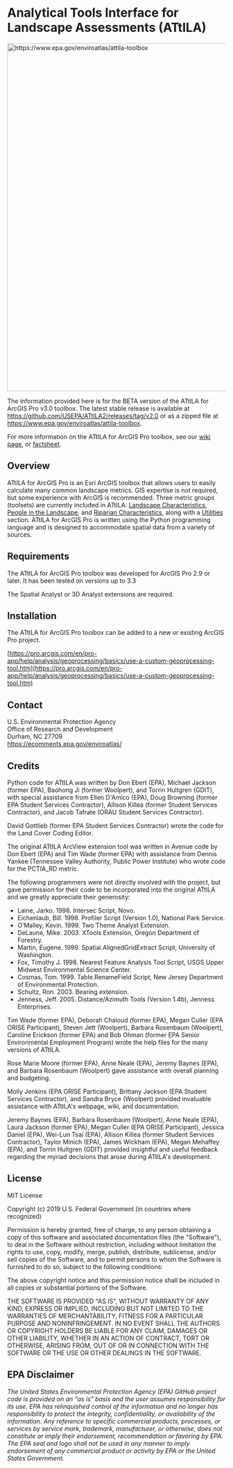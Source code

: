 # Analytical Tools Interface for Landscape Assessments (ATtILA)

<p>
  <a href="https://www.epa.gov/enviroatlas/attila-toolbox" target="_blank">
    <img width="800" src="https://github.com/USEPA/ATtILA2/wiki/ATtILA2help/lib/ATtILA_EnviroAtlasGraphicHiRes.png" title="https://www.epa.gov/enviroatlas/attila-toolbox" url="https://www.epa.gov/enviroatlas/attila-toolbox">
  </a>
</p>

The information provided here is for the BETA version of the ATtILA for ArcGIS Pro v3.0 toolbox. The latest stable release is available at https://github.com/USEPA/ATtILA2/releases/tag/v2.0 or as a zipped file at https://www.epa.gov/enviroatlas/attila-toolbox. 

For more information on the ATtILA for ArcGIS Pro toolbox, see our [wiki page](https://github.com/USEPA/ATtILA2/wiki), or [factsheet](https://www.epa.gov/system/files/documents/2023-05/Attilatoolsets.pdf).


## Overview

ATtILA for ArcGIS Pro is an Esri ArcGIS toolbox that allows users to easily calculate many common landscape metrics. GIS expertise is not required, but some experience with ArcGIS is recommended. Three metric groups (toolsets) are currently included in ATtILA: [Landscape Characteristics](https://github.com/USEPA/ATtILA2/wiki/v3_Landscape-Characteristics), [People in the Landscape](https://github.com/USEPA/ATtILA2/wiki/v3_People-in-the-Landscape), and [Riparian Characteristics](https://github.com/USEPA/ATtILA2/wiki/v3_Riparian-Characteristics), along with a [Utilities](https://github.com/USEPA/ATtILA2/wiki/v3_Utilities) section. ATtILA for ArcGIS Pro is written using the Python programming language and is designed to accommodate spatial data from a variety of sources.



## Requirements

The ATtILA for ArcGIS Pro toolbox was developed for ArcGIS Pro 2.9 or later. It has been tested on versions up to 3.3

The Spatial Analyst or 3D Analyst extensions are required.



## Installation

The ATtILA for ArcGIS Pro toolbox can be added to a new or existing ArcGIS Pro project.

[https://pro.arcgis.com/en/pro-app/help/analysis/geoprocessing/basics/use-a-custom-geoprocessing-tool.htm](https://pro.arcgis.com/en/pro-app/help/analysis/geoprocessing/basics/use-a-custom-geoprocessing-tool.htm)




## Contact

U.S. Environmental Protection Agency  
Office of Research and Development  
Durham, NC 27709  
https://ecomments.epa.gov/enviroatlas/  



## Credits 

Python code for ATtILA was written by Don Ebert (EPA), Michael Jackson (former EPA), Baohong Ji (former Woolpert), and Torrin Hultgren (GDIT), with special assistance from Ellen D'Amico (EPA), Doug Browning (former EPA Student Services Contractor), Allison Killea (former Student Services Contractor), and Jacob Tafrate (ORAU Student Services Contractor).

David Gottlieb (former EPA Student Services Contractor) wrote the code for the Land Cover Coding Editor.

The original ATtILA ArcView extension tool was written in Avenue code by Don Ebert (EPA) and Tim Wade (former EPA) with assistance from Dennis Yankee (Tennessee Valley Authority, Public Power Institute) who wrote code for the PCTIA_RD metric.

The following programmers were not directly involved with the project, but gave permission for their code to be incorporated into the original ATtILA and we greatly appreciate their generosity:

- Laine, Jarko. 1998. Intersec Script, Novo.  
- Eichenlaub, Bill. 1998. Profiler Script (Version 1.0), National Park Service.  
- O’Malley, Kevin. 1999. Two Theme Analyst Extension.  
- DeLaune, Mike. 2003. XTools Extension, Oregon Department of Forestry.  
- Martin, Eugene. 1999. Spatial.AlignedGridExtract Script, University of Washington.  
- Fox, Timothy J. 1998. Nearest Feature Analysis Tool Script, USGS Upper Midwest Environmental Science Center.  
- Cosmas, Tom. 1999. Table.RenameField Script, New Jersey Department of Environmental Protection.  
- Schultz, Ron. 2003. Bearing extension.   
- Jenness, Jeff. 2005. Distance/Azimuth Tools (Version 1.4b), Jenness Enterprises.  

Tim Wade (former EPA), Deborah Chaloud (former EPA), Megan Culler (EPA ORISE Participant), Steven Jett (Woolpert), Barbara Rosenbaum (Woolpert), Caroline Erickson (former EPA) and Bob Ohman (former EPA Senior Environmental Employment Program) wrote the help files for the  many versions of ATtILA.  

Rose Marie Moore (former EPA), Anne Neale (EPA), Jeremy Baynes (EPA), and Barbara Rosenbaum (Woolpert) gave assistance with overall planning and budgeting. 

Molly Jenkins (EPA ORISE Participant), Brittany Jackson (EPA Student Services Contractor), and Sandra Bryce (Woolpert) provided invaluable assistance with ATtILA's webpage, wiki, and documentation. 

Jeremy Baynes (EPA), Barbara Rosenbaum (Woolpert), Anne Neale (EPA), Laura Jackson (former EPA), Megan Culler (EPA ORISE Participant), Jessica Daniel (EPA), Wei-Lun Tsai (EPA), Allison Killea (former Student Services Contractor), Taylor Minich (EPA), James Wickham (EPA), Megan Mehaffey (EPA), and Torrin Hultgren (GDIT) provided insightful and useful feedback regarding the myriad decisions that arose during ATtILA's development.   



## License

MIT License  

Copyright (c) 2019 U.S. Federal Government (in countries where recognized)  

Permission is hereby granted, free of charge, to any person obtaining a copy of this software and associated documentation files (the "Software"), to deal in the Software without restriction, including without limitation the rights to use, copy, modify, merge, publish, distribute, sublicense, and/or sell copies of the Software, and to permit persons to whom the Software is furnished to do so, subject to the following conditions:  

The above copyright notice and this permission notice shall be included in all copies or substantial portions of the Software.  

THE SOFTWARE IS PROVIDED "AS IS", WITHOUT WARRANTY OF ANY KIND, EXPRESS OR IMPLIED, INCLUDING BUT NOT LIMITED TO THE WARRANTIES OF MERCHANTABILITY, FITNESS FOR A PARTICULAR PURPOSE AND NONINFRINGEMENT. IN NO EVENT SHALL THE AUTHORS OR COPYRIGHT HOLDERS BE LIABLE FOR ANY CLAIM, DAMAGES OR OTHER LIABILITY, WHETHER IN AN ACTION OF CONTRACT, TORT OR OTHERWISE, ARISING FROM, OUT OF OR IN CONNECTION WITH THE SOFTWARE OR THE USE OR OTHER DEALINGS IN THE SOFTWARE.  



## EPA Disclaimer  

*The United States Environmental Protection Agency (EPA) GitHub project code is provided on an "as is" basis and the user assumes responsibility for its use. EPA has relinquished control of the information and no longer has responsibility to protect the integrity, confidentiality, or availability of the information. Any reference to specific commercial products, processes, or services by service mark, trademark, manufacturer, or otherwise, does not constitute or imply their endorsement, recommendation or favoring by EPA. The EPA seal and logo shall not be used in any manner to imply endorsement of any commercial product or activity by EPA or the United States Government.*


